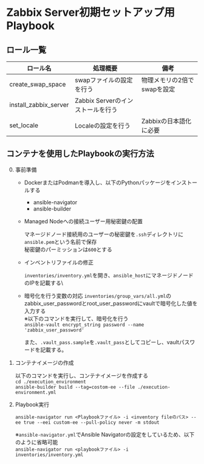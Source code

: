 
# Zabbix Server初期セットアップ用Playbook

## ロール一覧

|  ロール名  |  処理概要  |  備考  |
| ---- | ---- | ---- |
|  create_swap_space  |  swapファイルの設定を行う  | 物理メモリの2倍でswapを設定 |
|  install_zabbix_server  |  Zabbix Serverのインストールを行う  |  |
|  set_locale  |  Localeの設定を行う  |  Zabbixの日本語化に必要  |


## コンテナを使用したPlaybookの実行方法

0. 事前準備

    - DockerまたはPodmanを導入し、以下のPythonパッケージをインストールする

        - ansible-navigator
        - ansible-builder

    - Managed Nodeへの接続ユーザー用秘密鍵の配置
        
      マネージドノード接続用のユーザーの秘密鍵を`.ssh`ディレクトリに`ansible.pem`という名前で保存\
      秘密鍵のパーミッションは`600`とする
    
    - インベントリファイルの修正
      
      `inventories/inventory.yml`を開き、`ansible_host`にマネージドノードのIPを記載する\
    
    - 暗号化を行う変数の対応
      `inventories/group_vars/all.yml`のzabbix_user_passwordとroot_user_passwordにvaultで暗号化した値を入力する\
      ※以下のコマンドを実行して、暗号化を行う\
      `ansible-vault encrypt_string password --name 'zabbix_user_password'`
      
      また、`.vault_pass.sample`を`.vault_pass`としてコピーし、vaultパスワードを記載する。


1. コンテナイメージの作成

    以下のコマンドを実行し、コンテナイメージを作成する\
    `cd ./execution_environment`\
    `ansible-builder build --tag=costom-ee --file ./execution-environment.yml`

2. Playbook実行

   `ansible-navigator run <Playbookファイル> -i <inventory fileのパス> --ee true --eei custom-ee --pull-policy never -m stdout`

   ※`ansible-navigator.yml`でAnsible Navigatorの設定をしているため、以下のように省略可能\
   `ansible-navigator run <playbookファイル> -i inventories/inventory.yml`
